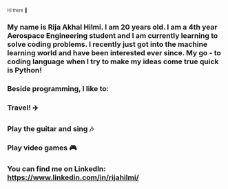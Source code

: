 <font size="1"> Hi there 👋 </font>
### My name is Rija Akhal Hilmi. I am 20 years old. I am a 4th year Aerospace Engineering student and I am currently learning to solve coding problems. I recently just got into the machine learning world and have been interested ever since. My go - to coding language when I try to make my ideas come true quick is Python!
### Beside programming, I like to:      
### Travel! ✈️     
### Play the guitar and sing 🎶     
### Play video games :video_game:  
### You can find me on LinkedIn: https://www.linkedin.com/in/rijahilmi/
<!--
**rijahilmi/rijahilmi** is a ✨ _special_ ✨ repository because its `README.md` (this file) appears on your GitHub profile.

Here are some ideas to get you started:

- 🔭 I’m currently working on ...
- 🌱 I’m currently learning ...
- 👯 I’m looking to collaborate on ...
- 🤔 I’m looking for help with ...
- 💬 Ask me about ...
- 📫 How to reach me: ...
- 😄 Pronouns: ...
- ⚡ Fun fact: ...
-->
